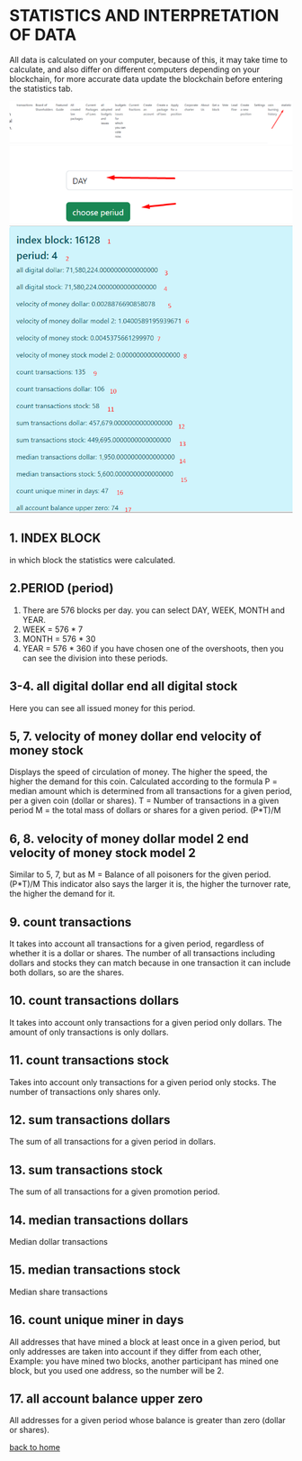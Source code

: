 # STATISTICS AND INTERPRETATION OF DATA
All data is calculated on your computer, because of this, it may take time to calculate,
and also differ on different computers depending on your blockchain, for more accurate data
update the blockchain before entering the statistics tab.

![statistics](../screenshots/statistic1.png)
![statistics](../screenshots/statistic2.png)
![statistics](../screenshots/statistic3.png)


## 1. INDEX BLOCK
in which block the statistics were calculated.

## 2.PERIOD (period)
1. There are 576 blocks per day. you can select DAY, WEEK, MONTH and YEAR.
2. WEEK = 576 * 7
3. MONTH = 576 * 30
4. YEAR = 576 * 360
   if you have chosen one of the overshoots, then you can see the division into these periods.

## 3-4. all digital dollar end all digital stock
Here you can see all issued money for this period.

## 5, 7. velocity of money dollar end velocity of money stock
Displays the speed of circulation of money. The higher the speed, the higher the demand for this
coin. Calculated according to the formula
P = median amount which is determined from all transactions for a given period, per
a given coin (dollar or shares).
T = Number of transactions in a given period
M = the total mass of dollars or shares for a given period.
(P*T)/M

## 6, 8. velocity of money dollar model 2 end velocity of money stock model 2
Similar to 5, 7, but as
M = Balance of all poisoners for the given period.
(P*T)/M
This indicator also says the larger it is, the higher the turnover rate,
the higher the demand for it.

## 9. count transactions
It takes into account all transactions for a given period, regardless of whether it is a dollar or shares.
The number of all transactions including dollars and stocks
they can match because in one transaction it can include both dollars,
so are the shares.

## 10. count transactions dollars
It takes into account only transactions for a given period only dollars.
The amount of only transactions is only dollars.


## 11. count transactions stock
Takes into account only transactions for a given period only stocks.
The number of transactions only shares only.

## 12. sum transactions dollars
The sum of all transactions for a given period in dollars.

## 13. sum transactions stock
The sum of all transactions for a given promotion period.

## 14. median transactions dollars
Median dollar transactions

## 15. median transactions stock
Median share transactions

## 16. count unique miner in days
All addresses that have mined a block at least once in a given period,
but only addresses are taken into account if they differ from each other,
Example: you have mined two blocks, another participant has mined one block,
but you used one address, so the number will be 2.

## 17. all account balance upper zero
All addresses for a given period whose balance is greater than zero (dollar or shares).

[back to home](./documentationEng.md)